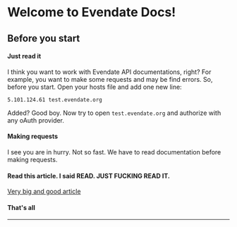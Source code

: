 Welcome to Evendate Docs!
===================

Before you start 
-------------

#### <i class="icon-file"></i> Just read it

I think you want to work with Evendate API documentations, right? For example, you want to make some requests and may be find errors. So, before you start. Open your hosts file and add one new line: 

`5.101.124.61 test.evendate.org`

Added? Good boy. Now try to open `test.evendate.org` and authorize with any oAuth provider. 

#### <i class="icon-folder-open"></i> Making requests

I see you are in hurry. Not so fast. We have to read documentation before making requests.

#### <i class="icon-pencil"></i> Read this article. I said READ. JUST FUCKING READ IT.
 
[Very big and good article][1]

#### <i class="icon-trash"></i> That's all


----------


  [1]: https://github.com/KardanovIR/evendate-docs/wiki/API
